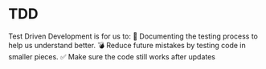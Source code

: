 # TDD
Test Driven Development is for us to:
📄 Documenting the testing process to help us understand better.
💣 Reduce future mistakes by testing code in smaller pieces.
✅ Make sure the code still works after updates

